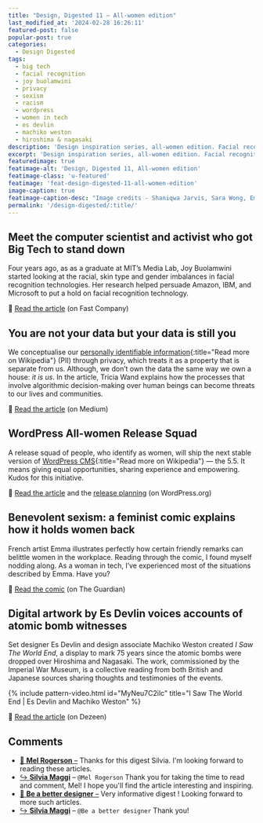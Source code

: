 ```yaml
---
title: "Design, Digested 11 – All-women edition"
last_modified_at: '2024-02-28 16:26:11'
featured-post: false
popular-post: true
categories:
  - Design Digested
tags:
  - big tech
  - facial recognition
  - joy buolamwini
  - privacy
  - sexism
  - racism
  - wordpress
  - women in tech
  - es devlin
  - machiko weston
  - hiroshima & nagasaki
description: 'Design inspiration series, all-women edition. Facial recognition technology imbalances, your data is you, benevolent sexism and more.'
excerpt: 'Design inspiration series, all-women edition. Facial recognition technology imbalances, your data is you, benevolent sexism and more.'
featuredimage: true
featimage-alt: 'Design, Digested 11, All-women edition'
featimage-class: 'u-featured'
featimage: 'feat-design-digested-11-all-women-edition'
image-caption: true
featimage-caption-desc: "Image credits - Shaniqwa Jarvis, Sara Wong, Emma"
permalink: '/design-digested/:title/'
---
```

## Meet the computer scientist and activist who got Big Tech to stand down

Four years ago, as as a graduate at MIT’s Media Lab, Joy Buolamwini started looking at the racial, skin type and gender imbalances in facial recognition technologies. Her research helped persuade Amazon, IBM, and Microsoft to put a hold on facial recognition technology.

<p class="detached">🔗 <a href="https://www.fastcompany.com/90525023/most-creative-people-2020-joy-buolamwini">Read the article</a> (on Fast Company)</p>

## You are not your data but your data is still you

We conceptualise our [personally identifiable information](https://en.wikipedia.org/wiki/Personal_data){:title="Read more on Wikipedia"} (PII) through privacy, which treats it as a property that is separate from us. Although, we don’t own the data the same way we own a house: _it is us_. In the article, Tricia Wand explains how the processes that involve algorithmic decision-making over human beings can become threats to our lives and communities.

<p class="detached">🔗 <a href="https://deepdives.in/you-are-not-your-data-but-your-data-is-still-you-b41d2478ece2">Read the article</a> (on Medium)</p>

## WordPress All-women Release Squad

A release squad of people, who identify as women, will ship the next stable version of [WordPress CMS](https://en.wikipedia.org/wiki/WordPress){:title="Read more on Wikipedia"} — the 5.5. It means giving equal opportunities, sharing experience and empowering. Kudos for this initiative.

<p class="detached">🔗 <a href="https://make.wordpress.org/core/2020/03/11/all-women-release-squad/">Read the article</a> and the <a href="https://make.wordpress.org/core/2020/08/13/wordpress-5-6-release-planning/">release planning</a> (on WordPress.org)</p>

## Benevolent sexism: a feminist comic explains how it holds women back

French artist Emma illustrates perfectly how certain friendly remarks can belittle women in the workplace. Reading through the comic, I found myself nodding along. As a woman in tech, I’ve experienced most of the situations described by Emma. Have you?

<p class="detached">🔗 <a href="https://www.theguardian.com/books/2020/aug/13/benevolent-sexism-a-feminist-comic-explains-how-it-holds-women-back">Read the comic</a> (on The Guardian)</p>

## Digital artwork by Es Devlin voices accounts of atomic bomb witnesses

Set designer Es Devlin and design associate Machiko Weston created _I Saw The World End_, a display to mark 75 years since the atomic bombs were dropped over Hiroshima and Nagasaki. The work, commissioned by the Imperial War Museum, is a collective reading from both British and Japanese sources sharing thoughts and testimonies of the events.

{% include pattern-video.html id="MyNeu7C2ilc" title="I Saw The World End | Es Devlin and Machiko Weston" %}

<p class="detached">🔗 <a href="https://www.dezeen.com/2020/08/13/es-devlin-machiko-weston-hiroshima-bombing-i-saw-the-world-end/">Read the article</a> (on Dezeen)</p>

<div class="smd-responses my-5 pt-3">
  <h2>Comments</h2>
  <div class="webmentions">
    <ul class="comments">
      <li>
        <a class="reaction" rel="nofollow ugc" title="mentioned" href="https://www.thebookfamilyrogerson.com/">💬 <strong>Mel Rogerson</strong>&nbsp;&ndash;</a>
        <span>Thanks for this digest Silvia. I'm looking forward to reading these articles.</span>
      </li>
      <li class="reaction-reply">
        <a class="reaction" title="mentioned" href="{{ site.url }}">↪️ <strong>Silvia Maggi</strong></a>&nbsp;&ndash;&nbsp;<code>@Mel Rogerson</code>
        <span>Thank you for taking the time to read and comment, Mel! I hope you'll find the article interesting and inspiring.</span>
      </li>
      <li>
        <a class="reaction" rel="nofollow ugc" title="mentioned" href="https://www.designmortals.com/">💬 <strong>Be a better designer</strong>&nbsp;&ndash;</a>
        <span>Very informative digest ! Looking forward to more such articles.</span>
      </li>
      <li class="reaction-reply">
        <a class="reaction" title="mentioned" href="{{ site.url }}">↪️ <strong>Silvia Maggi</strong></a>&nbsp;&ndash;&nbsp;<code>@Be a better designer</code>
        <span>Thank you!</span>
      </li>
    </ul>
  </div>
</div>
